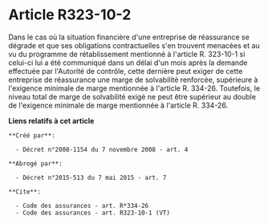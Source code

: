 # Article R323-10-2

Dans le cas où la situation financière d'une entreprise de réassurance se dégrade et que ses obligations contractuelles s'en
trouvent menacées et au vu du programme de rétablissement mentionné à l'article R. 323-10-1 si celui-ci lui a été communiqué
dans un délai d'un mois après la demande effectuée par l'Autorité de contrôle, cette dernière peut exiger de cette entreprise
de réassurance une marge de solvabilité renforcée, supérieure à l'exigence minimale de marge mentionnée à l'article R.
334-26. Toutefois, le niveau total de marge de solvabilité exigé ne peut être supérieur au double de l'exigence minimale de
marge mentionnée à l'article R. 334-26.

**Liens relatifs à cet article**

	**Créé par**:

	  - Décret n°2008-1154 du 7 novembre 2008 - art. 4

	**Abrogé par**:

	  - Décret n°2015-513 du 7 mai 2015 - art. 7

	**Cite**:

	  - Code des assurances - art. R*334-26
	  - Code des assurances - art. R323-10-1 (VT)
